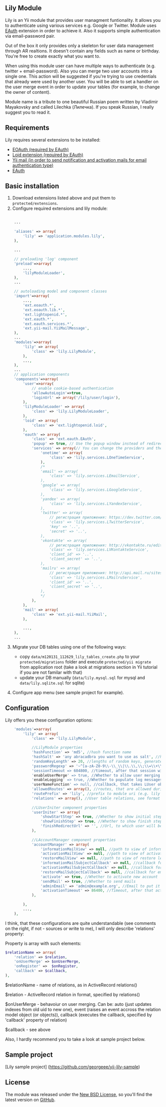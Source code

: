 [eauth]: https://github.com/Nodge/yii-eauth "Yii EAuth extension"

Lily Module
--------------------------------------

Lily is an Yii module that provides user managment funtionality. It allows you to authenticate using various services e.g. Google or Twitter. Module uses [EAuth][] extension in order to achieve it. Also it supports simple authentication via email-password pair.

Out of the box it only provides only a skeleton for user data management through AR realtions. It doesn't contain any fields such as name or birthday. You're free to create exactly what you want to.

When using this module user can have multiple ways to authenticate (e.g. twitter + email-password). Also you can merge two user accounts into a single one. This action will be suggested if you're trying to use credentials that already were used by another user. You will be able to set a handler on the user merge event in order to update your tables (for example, to change the owner of content).

Module name is a tribute to one beautiful Russian poem written by Vladimir Mayakovsky and called Lilechka (Лилечка). If you speak Russian, I really suggest you to read it.

Requirements
--------------------------------------

Lily requires several extensions to be installed:

 * [EOAuth (required by EAuth)](http://www.yiiframework.com/extension/eoauth, "Yii EOAuth extension") 
 * [Loid extension (required by EAuth)](http://www.yiiframework.com/extension/loid "Yii loid extension")
 * [Yii mail (in order to send notification and activation mails for email authentication type)](http://www.yiiframework.com/extension/mail/ "Yii mail extension")
 * [EAuth][]

Basic installation
------------------------------------
 
 1. Download extensions listed above and put them to `protected/extensions`.
 2. Configure required extensions and lily module:
 
```php
 	
 	...
 	
	'aliases' => array(
		'lily' => 'application.modules.lily',
	),
	
 	...
 
	// preloading 'log' component
	'preload'=>array(
		...,
		'lilyModuleLoader',
	),
	...
	
	// autoloading model and component classes
	'import'=>array(
		...,
        'ext.eoauth.*',
        'ext.eoauth.lib.*',
        'ext.lightopenid.*',
        'ext.eauth.*',
        'ext.eauth.services.*',
        'ext.yii-mail.YiiMailMessage',
	),
	...
	'modules'=>array(
		'lily' => array(
			'class' => 'lily.LilyModule',
		),
		...,
	),
	...
	// application components
	'components'=>array(
		'user'=>array(
			// enable cookie-based authentication
			'allowAutoLogin'=>true,
            'loginUrl' => array('/lily/user/login'),
		),
        'lilyModuleLoader' => array(
            'class' => 'lily.LilyModuleLoader',
        ),
        'loid' => array(
            'class' => 'ext.lightopenid.loid',
        ),
        'eauth' => array(
            'class' => 'ext.eauth.EAuth',
            'popup' => true, // Use the popup window instead of redirecting.
            'services' => array(// You can change the providers and their classes.
                'onetime' => array(
                    'class' => 'lily.services.LOneTimeService',
                ),
                /*
                'email' => array(
                    'class' => 'lily.services.LEmailService',
                ),
                'google' => array(
                    'class' => 'lily.services.LGoogleService',
                ),
                'yandex' => array(
                    'class' => 'lily.services.LYandexService',
                ),
                'twitter' => array(
                    // регистрация приложения: https://dev.twitter.com/apps/new
                    'class' => 'lily.services.LTwitterService',
                    'key' => '..',
                    'secret' => '..',
                ),
                'vkontakte' => array(
                    // регистрация приложения: http://vkontakte.ru/editapp?act=create&site=1
                    'class' => 'lily.services.LVKontakteService',
                    'client_id' => '..',
                    'client_secret' => '..',
                ),
                'mailru' => array(
                    // регистрация приложения: http://api.mail.ru/sites/my/add
                    'class' => 'lily.services.LMailruService',
                    'client_id' => '..',
                    'client_secret' => '..',
                ),
                */
            ),
        ),
        'mail' => array(
            'class' => 'ext.yii-mail.YiiMail',
        ),
		
        ...,
	),
	...
```
 3. Migrate your DB tables using one of the following ways:
 
     * copy `data/m120131_112629_lily_tables_create.php` to your `protected/migrations` folder and execute `protected/yii migrate` from application root (take a look at migrations section in Yii tutorial if you are not familar with that)
     * update your DB manually (`data/lily.mysql.sql` for mysql and `data/lily.sqlite.sql` for sqlite)
 
 4. Configure app menu (see sample project for example).

Configuration
------------------------------

Lily offers you these configuration options:

```php
	'modules'=>array(
		'lily' => array(
			'class' => 'lily.LilyModule',
			
			//LilyModule properties
			'hashFunction' => 'md5', //hash function name
			'hashSalt' => 'any abracadbra you want to use as salt', //hash Salt, string that will be appended to hashing value before hashing 
			'randomKeyLength' => 20, //lengths of random keys, generated by application (e.g. activation key)
			'passwordRegexp' => '~^[a-zA-Z0-9\\-\\_\\|\\.\\,\\;\\=\\+\\~/\\\\\\[\\]\\{\\}\\!\\@\\#\\$\\%\\^\\*\\&\\(\\)\\ ]{8,32}$~',//regular expression for password checking
			'sessionTimeout => 604800, //timeout, after that session will be classified as expired
			'enableUserMerge' => true, //Whether to allow user merging
			'enableLogging' => true, //Whether to populate log messages
			'userNameFunction' => null, //callback, that takes LUser object as argument and return user's name
			'allowedRoutes' => array(), //routes, that are allowed during any init step
			'routePrefix' => 'lily', //prefix to module uri (e.g. lily prefix means all actions of the module have uris like 'lily/<controllerId>/<actionId>)
			'relations' => array(), //User table relations, see format in docs
			
			//LUserIniter component properties
			'userIniter' => array(
				'showStartStep' => true, //Whether to show initial step page with common information about next actions
				'showFinishStep' => true, //Whether to show finish step page with common information about site using, registration results or etc.
				'finishRedirectUrl' => '', //Url, to which user will be redirected after initing process (last step) step
			),
			
			//LAccountManager component properties
			'accountManager' => array(
				'informationMailView' => null, //path to view of information letter (null - use the default content)
				'activationMailView' => null, //path to view of activation letter (null - use the default content)
				'restoreMailView' => null, //path to view of restore letter (null - use the default content)
				'informationMailSubjectCallback' => null, //callback for email subject of information letter
				'activationMailSubjectCallback' => null, //callback for email subject of activation letter
				'restoreMailSubjectCallback' => null, //callback for email subject of restoration letter
				'activate' => true, //Whether to activate new account
				'sendMail' => true, //Whether to send mails
				'adminEmail' => 'admin@example.org', //Email to put it in mails (From field)
				'activationTimeout' => 86400, //Timeout, after that activation will be rejected, even if code is clear
			),
			
		),
		...,
	),
```

I think, that these configurations are quite understandable (see comments on the right, if not - sources or write to me), I will only describe 'relations' property:

Property is array with such elements:

```php
$relationName => array(
	'relation' => $relation,
	'onUserMerge' => $onUserMerge,
	'onRegister' =>  $onRegister,
	'callback' => $callback,
),
```

$relationName - name of relations, as in ActiveRecord relations()

$relation - ActiveRecord relation in format, specified by  relations()

$onUserMerge - behavoiur on user merging. Can be: auto (just updates indexes from old uid to new one), event (raises an event accross the relation model object (or objects)), callback (executes the callback, specified by 'callback' property of relation)

$callback - see above

Also, I hardly recommend you to take a look at sample project below. 

Sample project
------------------------------

[Lily sample project] (https://github.com/georgeee/yii-lily-sample)

License
-------------------------------

The module was released under the [New BSD License](http://www.opensource.org/licenses/bsd-license.php), so you'll find the latest version on [GitHub](https://github.com/georgeee/yii-lily).
